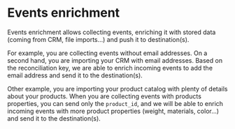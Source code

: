 # Events enrichment

Events enrichment allows collecting events, enriching it with stored data (coming from CRM, file imports…) and push it to destination(s).

For example, you are collecting events without email addresses. On a second hand, you are importing your CRM with email addresses. Based on the reconciliation key, we are able to enrich incoming events to add the email address and send it to the destination(s).

Other example, you are importing your product catalog with plenty of details about your products. When you are collecting events with products properties, you can send only the `product_id`, and we will be able to enrich incoming events with more product properties (weight, materials, color...) and send it to the destination(s).

